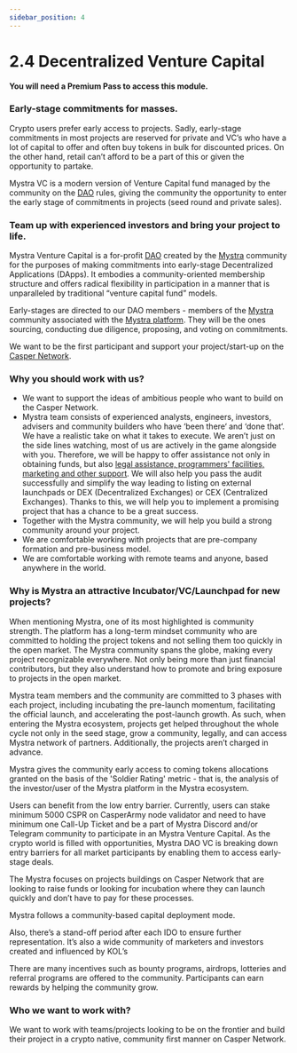 ```yaml
---
sidebar_position: 4
---
```


# 2.4 Decentralized Venture Capital

**You will need a Premium Pass to access this module.**

### Early-stage commitments for masses.
Crypto users prefer early access to projects. Sadly, early-stage commitments in most projects are reserved for private and VC’s who have a lot of capital to offer and often buy tokens in bulk for discounted prices. On the other hand, retail can’t afford to be a part of this or given the opportunity to partake.

Mystra VC is a modern version of Venture Capital fund managed by the community on the <a href="https://docs.mystra.io/docs/PRODUCTS%20AND%20SERVICES/2.2%20DAO">DAO</a> rules, giving the community the opportunity to enter the early stage of commitments in projects (seed round and private sales).

### Team up with experienced investors and bring your project to life.
Mystra Venture Capital is a for-profit <a href="https://docs.mystra.io/docs/PRODUCTS%20AND%20SERVICES/2.2%20DAO">DAO</a> created by the <a href="https://docs.mystra.io/docs/what-is-mystra/1.1-Description">Mystra</a> community for the purposes of making commitments into early-stage Decentralized Applications (DApps). It embodies a community-oriented membership structure and offers radical flexibility in participation in a manner that is unparalleled by traditional “venture capital fund” models.

Early-stages are directed to our DAO members - members of the <a href="https://docs.mystra.io/docs/what-is-mystra/1.1-Description">Mystra</a> community associated with the <a href="https://casper.army">Mystra platform</a>. They will be the ones sourcing, conducting due diligence, proposing, and voting on commitments.

We want to be the first participant and support your project/start-up on the <a href="https://casper.network">Casper Network</a>.

### Why you should work with us?
- We want to support the ideas of ambitious people who want to build on the Casper Network.
- Mystra team consists of experienced analysts, engineers, investors, advisers and community builders who have ‘been there‘ and ‘done that‘. We have a realistic take on what it takes to execute. We aren’t just on the side lines watching, most of us are actively in the game alongside with you. Therefore, we will be happy to offer assistance not only in obtaining funds, but also <a href="https://docs.mystra.io/docs/PRODUCTS%20AND%20SERVICES/2.5%20Development%20Assistance">legal assistance, programmers' facilities, marketing and other support</a>. We will also help you pass the audit successfully and simplify the way leading to listing on external launchpads or DEX (Decentralized Exchanges) or CEX (Centralized Exchanges). Thanks to this, we will help you to implement a promising project that has a chance to be a great success.
- Together with the Mystra community, we will help you build a strong community around your project.
- We are comfortable working with projects that are pre-company formation and pre-business model.
- We are comfortable working with remote teams and anyone, based anywhere in the world.

### Why is Mystra an attractive Incubator/VC/Launchpad for new projects?
When mentioning Mystra, one of its most highlighted is community strength. The platform has a long-term mindset community who are committed to holding the project tokens and not selling them too quickly in the open market. The Mystra community spans the globe, making every project recognizable everywhere. Not only being more than just financial contributors, but they also understand how to promote and bring exposure to projects in the open market.

Mystra team members and the community are committed to 3 phases with each project, including incubating the pre-launch momentum, facilitating the official launch, and accelerating the post-launch growth. As such, when entering the Mystra ecosystem, projects get helped throughout the whole cycle not only in the seed stage, grow a community, legally, and can access Mystra network of partners. Additionally, the projects aren’t charged in advance.

Mystra gives the community early access to coming tokens allocations granted on the basis of the 'Soldier Rating' metric - that is, the analysis of the investor/user of the Mystra platform in the Mystra ecosystem.

Users can benefit from the low entry barrier. Currently, users can stake minimum 5000 CSPR on CasperArmy node validator and need to have minimum one Call-Up Ticket and be a part of Mystra Discord and/or Telegram community to participate in an Mystra Venture Capital.
As the crypto world is filled with opportunities, Mystra DAO VC is breaking down entry barriers for all market participants by enabling them to access early-stage deals.

The Mystra focuses on projects buildings on Casper Network that are looking to raise funds or looking for incubation where they can launch quickly and don’t have to pay for these processes.

Mystra follows a community-based capital deployment mode.

Also, there’s a stand-off period after each IDO to ensure further representation. It’s also a wide community of marketers and investors created and influenced by KOL’s

There are many incentives such as bounty programs, airdrops, lotteries and referral programs are offered to the community. Participants can earn rewards by helping the community grow.

### Who we want to work with?
We want to work with teams/projects looking to be on the frontier and build their project in a crypto native, community first manner on Casper Network.

